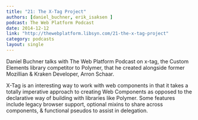 ```yaml
---
title: "21: The X-Tag Project"
authors: [daniel_buchner, erik_isaksen ]
podcast: The Web Platform Podcast
date: 2014-12-12
link: "http://thewebplatform.libsyn.com/21-the-x-tag-project"
category: podcasts
layout: single
---
```


Daniel Buchner talks with The Web Platform Podcast on x-tag, the Custom Elements library competitor
to Polymer, that he created alongside former Mozillian & Kraken Developer, Arron Schaar.

<!-- Excerpt -->

<p>
X-Tag is an interesting way to work with web components in that it
takes a totally imperative approach to creating Web Components as opposed
to the declarative way of building with libraries like Polymer. Some features include
legacy browser support, optional mixins to share across components, &
functional pseudos to assist in delegation.
</p>
